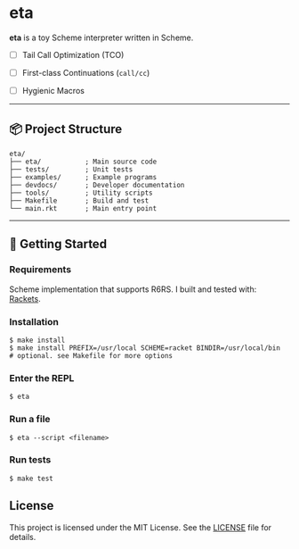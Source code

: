 # eta

**eta** is a toy Scheme interpreter written in Scheme. 

- [ ] Tail Call Optimization (TCO)
- [ ] First-class Continuations (`call/cc`)
- [ ] Hygienic Macros


---

## 📦 Project Structure

```
eta/
├── eta/           ; Main source code
├── tests/         ; Unit tests
├── examples/      ; Example programs
├── devdocs/       ; Developer documentation
├── tools/         ; Utility scripts
├── Makefile       ; Build and test 
└── main.rkt       ; Main entry point
```

---

## 🚀 Getting Started

### Requirements

Scheme implementation that supports R6RS.
I built and tested with: [Rackets](https://docs.racket-lang.org/).

### Installation

```
$ make install 
$ make install PREFIX=/usr/local SCHEME=racket BINDIR=/usr/local/bin  # optional. see Makefile for more options
```

### Enter the REPL

```
$ eta
```

### Run a file

```
$ eta --script <filename>
```

### Run tests

```
$ make test
```

## License

This project is licensed under the MIT License. See the [LICENSE](LICENSE) file for details.

